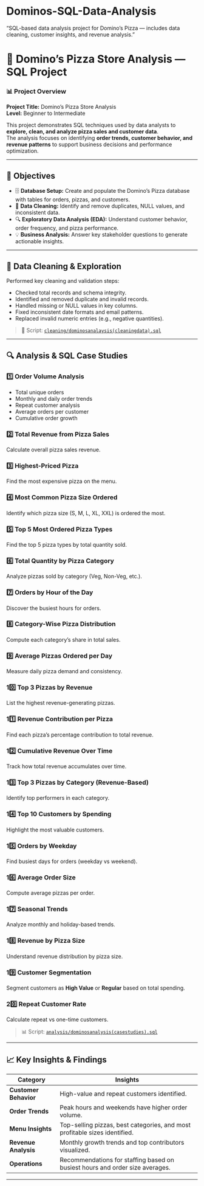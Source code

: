 # Dominos-SQL-Data-Analysis
“SQL-based data analysis project for Domino’s Pizza — includes data cleaning, customer insights, and revenue analysis.”
# 🍕 Domino’s Pizza Store Analysis — SQL Project

### 📊 Project Overview
**Project Title:** Domino’s Pizza Store Analysis  
**Level:** Beginner to Intermediate  


This project demonstrates SQL techniques used by data analysts to **explore, clean, and analyze pizza sales and customer data**.  
The analysis focuses on identifying **order trends, customer behavior, and revenue patterns** to support business decisions and performance optimization.

---

## 🎯 Objectives

- 🗄️ **Database Setup:** Create and populate the Domino’s Pizza database with tables for orders, pizzas, and customers.  
- 🧹 **Data Cleaning:** Identify and remove duplicates, NULL values, and inconsistent data.  
- 🔍 **Exploratory Data Analysis (EDA):** Understand customer behavior, order frequency, and pizza performance.  
- 💡 **Business Analysis:** Answer key stakeholder questions to generate actionable insights.

---


## 🧹 Data Cleaning & Exploration

Performed key cleaning and validation steps:
- Checked total records and schema integrity.
- Identified and removed duplicate and invalid records.
- Handled missing or NULL values in key columns.
- Fixed inconsistent date formats and email patterns.
- Replaced invalid numeric entries (e.g., negative quantities).

> 📜 Script: [`cleaning/dominosanalaysis(cleaningdata).sql`](cleaning/dominosanalaysis(cleaningdata).sql)

---

## 🔍 Analysis & SQL Case Studies

### 1️⃣ Order Volume Analysis
- Total unique orders  
- Monthly and daily order trends  
- Repeat customer analysis  
- Average orders per customer  
- Cumulative order growth

### 2️⃣ Total Revenue from Pizza Sales
Calculate overall pizza sales revenue.

### 3️⃣ Highest-Priced Pizza
Find the most expensive pizza on the menu.

### 4️⃣ Most Common Pizza Size Ordered
Identify which pizza size (S, M, L, XL, XXL) is ordered the most.

### 5️⃣ Top 5 Most Ordered Pizza Types
Find the top 5 pizza types by total quantity sold.

### 6️⃣ Total Quantity by Pizza Category
Analyze pizzas sold by category (Veg, Non-Veg, etc.).

### 7️⃣ Orders by Hour of the Day
Discover the busiest hours for orders.

### 8️⃣ Category-Wise Pizza Distribution
Compute each category’s share in total sales.

### 9️⃣ Average Pizzas Ordered per Day
Measure daily pizza demand and consistency.

### 10️⃣ Top 3 Pizzas by Revenue
List the highest revenue-generating pizzas.

### 11️⃣ Revenue Contribution per Pizza
Find each pizza’s percentage contribution to total revenue.

### 12️⃣ Cumulative Revenue Over Time
Track how total revenue accumulates over time.

### 13️⃣ Top 3 Pizzas by Category (Revenue-Based)
Identify top performers in each category.

### 14️⃣ Top 10 Customers by Spending
Highlight the most valuable customers.

### 15️⃣ Orders by Weekday
Find busiest days for orders (weekday vs weekend).

### 16️⃣ Average Order Size
Compute average pizzas per order.

### 17️⃣ Seasonal Trends
Analyze monthly and holiday-based trends.

### 18️⃣ Revenue by Pizza Size
Understand revenue distribution by pizza size.

### 19️⃣ Customer Segmentation
Segment customers as **High Value** or **Regular** based on total spending.

### 20️⃣ Repeat Customer Rate
Calculate repeat vs one-time customers.

> 📊 Script: [`analysis/dominosanalysis(casestudies).sql`](analysis/dominosanalysis(casestudies).sql)

---

## 📈 Key Insights & Findings

| Category | Insights |
|-----------|-----------|
| **Customer Behavior** | High-value and repeat customers identified. |
| **Order Trends** | Peak hours and weekends have higher order volume. |
| **Menu Insights** | Top-selling pizzas, best categories, and most profitable sizes identified. |
| **Revenue Analysis** | Monthly growth trends and top contributors visualized. |
| **Operations** | Recommendations for staffing based on busiest hours and order size averages. |

---


